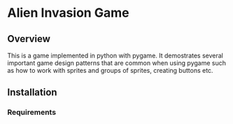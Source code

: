 # Alien Invasion Game 

## Overview
This is a game implemented in python with pygame. It demostrates several important game design patterns that are common when using pygame such as how to work with sprites and groups of sprites, creating buttons etc.

## Installation

### Requirements



<!-- ### Credits:

    [asteroid image by Darius Dan](<div>Icons made by <a href="https://www.flaticon.com/authors/darius-dan" title="Darius Dan">Darius Dan</a> from <a href="https://www.flaticon.com/"             title="Flaticon">www.flaticon.com</a></div>) 

    The other asteroid: 
    <div>Icons made by <a href="https://www.flaticon.com/authors/smashicons" title="Smashicons">Smashicons</a> from <a href="https://www.flaticon.com/"             title="Flaticon">www.flaticon.com</a></div>
    
    Aliens:
    <div>Icons made by <a href="https://www.flaticon.com/authors/pixel-buddha" title="Pixel Buddha">Pixel Buddha</a> from <a href="https://www.flaticon.com/"             title="Flaticon">www.flaticon.com</a></div>-->
